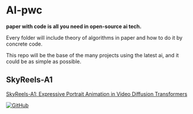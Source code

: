 # AI-pwc

**paper with code is all you need in open-source ai tech.**

Every folder will include theory of algorithms in paper and how to do it by concrete code.

This repo will be the base of the many projects using the latest ai, and it could be as simple as possible.

## SkyReels-A1
[SkyReels-A1: Expressive Portrait Animation in Video Diffusion Transformers](https://arxiv.org/pdf/2502.10841 "点击查看论文")

[![GitHub](https://img.shields.io/badge/GitHub-SkyReels--A1-blue?style=flat&logo=github)](https://github.com/SkyworkAI/SkyReels-A1)
